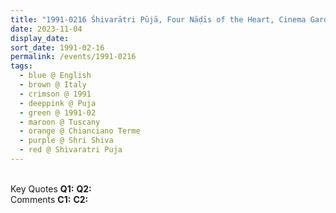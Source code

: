 ```yaml
---
title: "1991-0216 Śhivarātri Pūjā, Four Nāḍīs of the Heart, Cinema Garden Theater, Chianciano Terme, Tuscany, Italy"
date: 2023-11-04
display_date: 
sort_date: 1991-02-16
permalink: /events/1991-0216
tags:
  - blue @ English
  - brown @ Italy
  - crimson @ 1991
  - deeppink @ Puja
  - green @ 1991-02
  - maroon @ Tuscany
  - orange @ Chianciano Terme
  - purple @ Shri Shiva
  - red @ Shivaratri Puja
---
```


<br>

<wave-list>
  <list-title color="DarkSeaGreen" width="55">Key Quotes</list-title>
  <list-item color="BlanchedAlmond" width="280"><b>Q1:</b> <i></i></list-item>
  <list-item color="Lavender" width="280"><b>Q2:</b> <i></i></list-item>
</wave-list>

<br>

<wave-list>
  <list-title color="DarkSeaGreen" width="55">Comments</list-title>
  <list-item color="BlanchedAlmond" width="280"><b>C1:</b> <i></i></list-item>
  <list-item color="Lavender" width="280"><b>C2:</b> <i></i></list-item>
</wave-list>